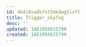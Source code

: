 ```yaml
---
id: 4k4i0xa8k7ot5mkdwg5ivft
title: Trigger_skyfog
desc: ''
updated: 1681956625799
created: 1681956625799
---
```

